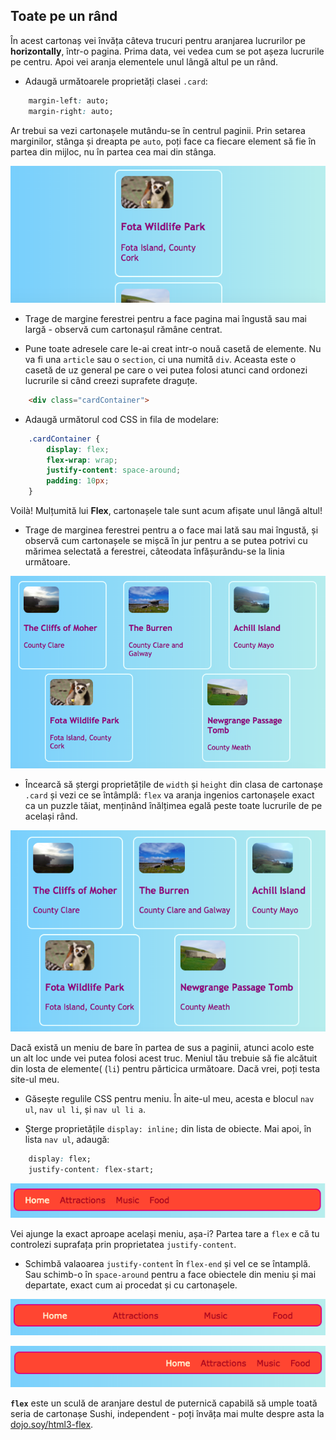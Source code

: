 ## Toate pe un rând

În acest cartonaș vei învăța câteva trucuri pentru aranjarea lucrurilor pe **horizontally**, într-o pagina. Prima data, vei vedea cum se pot așeza lucrurile pe centru. Apoi vei aranja elementele unul lângă altul pe un rând.

+ Adaugă următoarele proprietăți clasei `.card`:

```css
    margin-left: auto;
    margin-right: auto;
```

Ar trebui sa vezi cartonașele mutându-se în centrul paginii. Prin setarea marginilor, stânga și dreapta pe `auto`, poți face ca fiecare element să fie în partea din mijloc, nu în partea cea mai din stânga.

![Cartonașe ce apar în mijloc în loc să apară mai la stânga](images/marginAuto.png)

+ Trage de margine ferestrei pentru a face pagina mai îngustă sau mai largă - observă cum cartonașul rămâne centrat.

+ Pune toate adresele care le-ai creat intr-o nouă casetă de elemente. Nu va fi una `article` sau o `section`, ci una numită `div`. Aceasta este o casetă de uz general pe care o vei putea folosi atunci cand ordonezi lucrurile si când creezi suprafete draguțe.

```html
    <div class="cardContainer">
```

+ Adaugă următorul cod CSS in fila de modelare:

```css
    .cardContainer {
        display: flex;
        flex-wrap: wrap;
        justify-content: space-around;
        padding: 10px;
    }
```

Voilà! Mulțumită lui **Flex**, cartonașele tale sunt acum afișate unul lângă altul!

+ Trage de marginea ferestrei pentru a o face mai lată sau mai îngustă, și observă cum cartonașele se mișcă în jur pentru a se putea potrivi cu mărimea selectată a ferestrei, câteodata înfășurându-se la linia următoare.

![Catonașe aranjate în două rânduri depărtate egal pentru a se putea potrivi cu lățimea ecranului](images/flexSideBySide.png)

+ Încearcă să ștergi proprietățile de `width` și `height` din clasa de cartonașe `.card` și vezi ce se întâmplă: `flex` va aranja ingenios cartonașele exact ca un puzzle tăiat, menținând înălțimea egală peste toate lucrurile de pe același rând.

![Cartonașe aranjate unul lângă altul cu lățime automată](images/flexAutoWidths.png)

Dacă există un meniu de bare în partea de sus a paginii, atunci acolo este un alt loc unde vei putea folosi acest truc. Meniul tău trebuie să fie alcătuit din losta de elemente( (`li`) pentru părticica următoare. Dacă vrei, poți testa site-ul meu.

+ Găsește regulile CSS pentru meniu. În aite-ul meu, acesta e blocul `nav ul`, `nav ul li`, și `nav ul li a`.

+ Șterge proprietățile `display: inline;` din lista de obiecte. Mai apoi, în lista `nav ul`, adaugă:

```css
    display: flex;
    justify-content: flex-start;
```

![Meniu cu elemente aliniate la stânga](images/flexMenuStart.png)

Vei ajunge la exact aproape același meniu, așa-i? Partea tare a `flex` e că tu controlezi suprafața prin proprietatea `justify-content`.

+ Schimbă valaoarea `justify-content` în `flex-end` și veI ce se întamplă. Sau schimb-o în `space-around` pentru a face obiectele din meniu și mai departate, exact cum ai procedat și cu cartonașele.

![Meniu cu elemente departate egal](images/flexMenuSpace.png)

![Meniu cu elemente aliniate la dreapta](images/flexMenuEnd.png)

**`flex`** este un sculă de aranjare destul de puternică capabilă să umple toată seria de cartonașe Sushi, independent - poți învăța mai multe despre asta la [dojo.soy/html3-flex](http://dojo.soy/html3-flex).